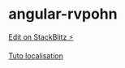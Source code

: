# angular-rvpohn

[Edit on StackBlitz ⚡️](https://stackblitz.com/edit/angular-rvpohn)


[Tuto localisation](https://angular.io/start)
